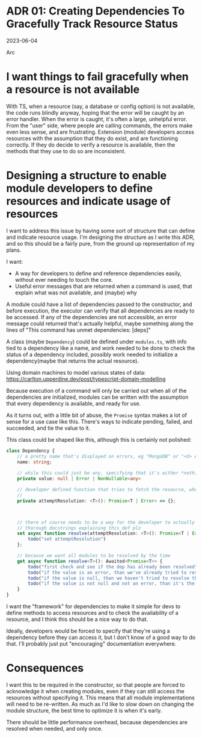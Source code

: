 # ADR 01: Creating Dependencies To Gracefully Track Resource Status
2023-06-04

Arc

# I want things to fail gracefully when a resource is not available
With TS, when a resource (say, a database or config option) is not available, the code runs blindly anyway, hoping that the error will be caught by an error handler. When the error is caught,
it's often a large, unhelpful error. From the "user" side, where people are calling commands, the errors make even less sense, and are frustrating. Extension (module) developers access resources
with the assumption that they do exist, and are functioning correctly. If they do decide to verify a resource is available, then the methods that they use to do so are inconsistent.

# Designing a structure to enable module developers to define resources and indicate usage of resources
I want to address this issue by having some sort of structure that can define and indicate resource usage. I'm designing the structure as I write this ADR, and so
this should be a fairly pure, from the ground up representation of my plans.

I want:
- A way for developers to define and reference dependencies easily, without ever needing to touch the core.
- Useful error messages that are returned when a command is used, that explain what was not available, and (maybe) why

A module could have a list of dependencies passed to the constructor, and before execution, the executor can verify that all dependencies are ready to be accessed.
If any of the dependencies are not accessible, an error message could returned that's actually helpful, maybe something along the lines of "This command has unmet dependencies: \[deps\]"

A class (maybe `Dependency`) could be defined under `modules.ts`, with info tied to a dependency like a name, and work needed to be done to check the status of a dependency included, 
possibly work needed to initialize a dependency(maybe that returns the actual resource).

Using domain machines to model various states of data: https://carlton.upperdine.dev/post/typescript-domain-modelling

Because execution of a command will only be carried out when all of the dependencies are initialized, modules can be written with the assumption that every dependency is available, and ready for use.

As it turns out, with a little bit of abuse, the `Promise` syntax makes a lot of sense for a use case like this. There's ways to indicate pending, failed, and succeeded, and tie the value to it.

This class could be shaped like this, although this is certainly not polished:
```typescript
class Dependency {
    // a pretty name that's displayed on errors, eg "MongoDB" or "<X> API key"
    name: string;
    
    // while this could just be any, specifying that it's either *nothing*, an error, or the value seems to make more logical sense
    private value: null | Error | NonNullable<any>

    // developer defined function that tries to fetch the resource, where T is the type of the resource
    // 
    private attemptResolution: <T>(): Promise<T | Error> => {};



    // there of course needs to be a way for the developer to actually define methodology for getting the dependency
    // thorough docstrings explaining this def plz
    set async function resolve(attemptResolution: <T>(): Promise<T | Error> => {}) {
        todo("set attemptResolution")
    };

    // because we want all modules to be resolved by the time
    get async function resolve<T>(): Awaited<Promise<T>> {
        todo("first check and see if the dep has already been resolved");
        todo("if the value is an error, than we've already tried to resolve the dep and failed");
        todo("if the value is null, than we haven't tried to resolve the dependency, do so now");
        todo("if the value is not null and not an error, than it's the result of the dependency, return that");
    }
}
```

I want the "framework" for dependencies to make it simple for devs to define methods to access resources and to check the availability of a resource, 
and I think this should be a nice way to do that.

Ideally, developers would be forced to specify that they're using a dependency before they can access it, but I don't know of a good way to do that. I'll probably just put "encouraging"
 documentation everywhere.

# Consequences
I want this to be required in the constructor, so that people are forced to acknowledge it when creating modules, even if they can still access the resources without specifying it. 
This means that all module implementations will need to be re-written. As much as I'd like to slow down on changing the module structure, the best time to optimize it is when it's early.

There should be little performance overhead, because dependencies are resolved when needed, and only once. 